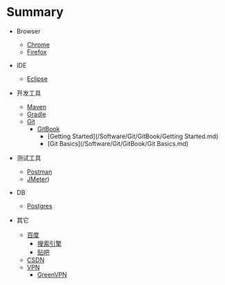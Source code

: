 # Summary

- Browser
  - [Chrome](/Software/Chrome/README.md)
  - [Firefox](/Software/Firefox/README.md)


- IDE
  - [Eclipse](/Software/Eclipse/README.md)


- 开发工具
  - [Maven](/Software/Maven/README.md)
  - [Gradle](/Software/Gradle/README.md)
  - [Git](/Software/Git/README.md)
    - [GitBook](/Software/Git/GitBook/README.md)
      - [Getting Started](/Software/Git/GitBook/Getting Started.md)
      - [Git Basics](/Software/Git/GitBook/Git Basics.md)


- 测试工具
  - [Postman](/Software/Postman/README.md)
  - [JMeter](/Software/JMeter/README.md))


- DB
  - [Postgres](/Software/Postgres/README.md)

 
- 其它
  - [百度](/Software/baidu/README.md)
    - [搜索引擎](/Software/baidu/se.md)
    - [贴吧](/Software/baidu/tieba.md)
  - [CSDN](/Software/CSDN/README.md)
  - [VPN](/Software/VPN/README.md)
    - [GreenVPN](/Software/VPN/GreenVPN.md)
